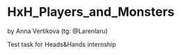 # HxH_Players_and_Monsters
by Anna Vertikova (tg: @Larenlaru)

Test task for Heads&amp;Hands internship
